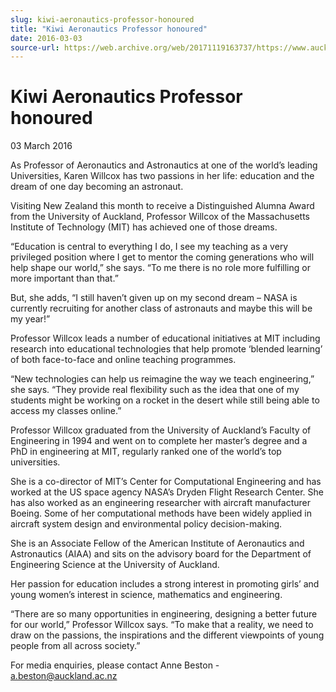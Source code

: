 ```yaml
---
slug: kiwi-aeronautics-professor-honoured
title: "Kiwi Aeronautics Professor honoured"
date: 2016-03-03
source-url: https://web.archive.org/web/20171119163737/https://www.auckland.ac.nz/en/about/news-events-and-notices/news/news-2016/03/kiwi-aeronautics-professor-honoured.html
---
```

Kiwi Aeronautics Professor honoured
===================================

03 March 2016

As Professor of Aeronautics and Astronautics at one of the world’s leading Universities, Karen Willcox has two passions in her life: education and the dream of one day becoming an astronaut.

Visiting New Zealand this month to receive a Distinguished Alumna Award from the University of Auckland, Professor Willcox of the Massachusetts Institute of Technology (MIT) has achieved one of those dreams.

“Education is central to everything I do, I see my teaching as a very privileged position where I get to mentor the coming generations who will help shape our world,” she says. “To me there is no role more fulfilling or more important than that.”

But, she adds, “I still haven’t given up on my second dream – NASA is currently recruiting for another class of astronauts and maybe this will be my year!”

Professor Willcox leads a number of educational initiatives at MIT including research into educational technologies that help promote ‘blended learning’ of both face-to-face and online teaching programmes.

“New technologies can help us reimagine the way we teach engineering,” she says. “They provide real flexibility such as the idea that one of my students might be working on a rocket in the desert while still being able to access my classes online.”

Professor Willcox graduated from the University of Auckland’s Faculty of Engineering in 1994 and went on to complete her master’s degree and a PhD in engineering at MIT, regularly ranked one of the world’s top universities.

She is a co-director of MIT’s Center for Computational Engineering and has worked at the US space agency NASA’s Dryden Flight Research Center. She has also worked as an engineering researcher with aircraft manufacturer Boeing. Some of her computational methods have been widely applied in aircraft system design and environmental policy decision-making.

She is an Associate Fellow of the American Institute of Aeronautics and Astronautics (AIAA) and sits on the advisory board for the Department of Engineering Science at the University of Auckland.

Her passion for education includes a strong interest in promoting girls’ and young women’s interest in science, mathematics and engineering.

“There are so many opportunities in engineering, designing a better future for our world,” Professor Willcox says. “To make that a reality, we need to draw on the passions, the inspirations and the different viewpoints of young people from all across society.”

For media enquiries, please contact Anne Beston - [a.beston@auckland.ac.nz](mailto:a.beston@auckland.ac.nz)